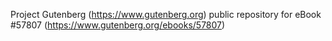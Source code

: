 Project Gutenberg (https://www.gutenberg.org) public repository for
eBook #57807 (https://www.gutenberg.org/ebooks/57807)
